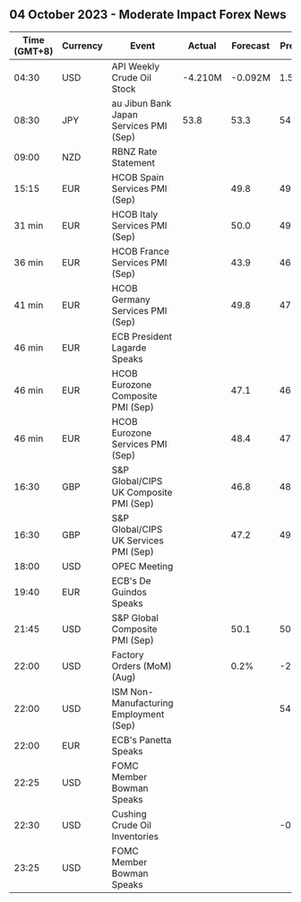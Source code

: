 ## 04 October 2023 - Moderate Impact Forex News

| Time (GMT+8) | Currency | Event | Actual | Forecast | Previous |
|------|----------|-------|--------|----------|----------|
| 04:30 | USD | API Weekly Crude Oil Stock | -4.210M | -0.092M | 1.586M |
| 08:30 | JPY | au Jibun Bank Japan Services PMI (Sep) | 53.8 | 53.3 | 54.3 |
| 09:00 | NZD | RBNZ Rate Statement |  |  |  |
| 15:15 | EUR | HCOB Spain Services PMI (Sep) |  | 49.8 | 49.3 |
| 31 min | EUR | HCOB Italy Services PMI (Sep) |  | 50.0 | 49.8 |
| 36 min | EUR | HCOB France Services PMI (Sep) |  | 43.9 | 46.0 |
| 41 min | EUR | HCOB Germany Services PMI (Sep) |  | 49.8 | 47.3 |
| 46 min | EUR | ECB President Lagarde Speaks |  |  |  |
| 46 min | EUR | HCOB Eurozone Composite PMI (Sep) |  | 47.1 | 46.7 |
| 46 min | EUR | HCOB Eurozone Services PMI (Sep) |  | 48.4 | 47.9 |
| 16:30 | GBP | S&P Global/CIPS UK Composite PMI (Sep) |  | 46.8 | 48.6 |
| 16:30 | GBP | S&P Global/CIPS UK Services PMI (Sep) |  | 47.2 | 49.5 |
| 18:00 | USD | OPEC Meeting |  |  |  |
| 19:40 | EUR | ECB's De Guindos Speaks |  |  |  |
| 21:45 | USD | S&P Global Composite PMI (Sep) |  | 50.1 | 50.2 |
| 22:00 | USD | Factory Orders (MoM) (Aug) |  | 0.2% | -2.1% |
| 22:00 | USD | ISM Non-Manufacturing Employment (Sep) |  |  | 54.7 |
| 22:00 | EUR | ECB's Panetta Speaks |  |  |  |
| 22:25 | USD | FOMC Member Bowman Speaks |  |  |  |
| 22:30 | USD | Cushing Crude Oil Inventories |  |  | -0.943M |
| 23:25 | USD | FOMC Member Bowman Speaks |  |  |  |
